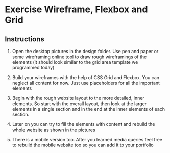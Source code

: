 # Exercise Wireframe, Flexbox and Grid

## Instructions

 1. Open the desktop pictures in the design folder. Use pen and paper or some wireframing online tool to draw rough wireframings of the elements (it should look  similar to the grid area template we programmed today) 
 
 2. Build your wireframes with the help of CSS Grid and Flexbox. You can neglect all content for now. Just use placeholders for all the important elements 
 
 3. Begin with the rough website layout to the more detailed, inner elements. So start with the overall layout, then look at the larger elements in a single section and in the end at the inner elements of each section.

 4. Later on you can try to fill the elements with content and rebuild the whole website as shown in the pictures

 5. There is a mobile version too. After you learned media queries feel free to rebuild the mobile website too so you can add it to your portfolio